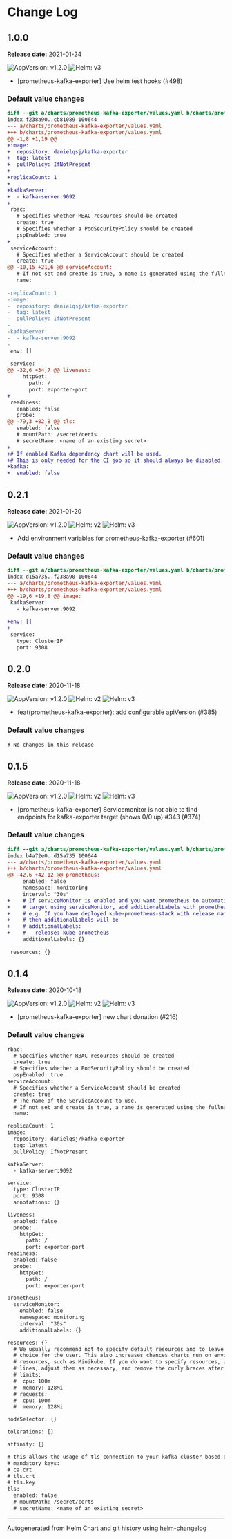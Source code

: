 # Change Log

## 1.0.0 

**Release date:** 2021-01-24

![AppVersion: v1.2.0](https://img.shields.io/static/v1?label=AppVersion&message=v1.2.0&color=success&logo=)
![Helm: v3](https://img.shields.io/static/v1?label=Helm&message=v3&color=informational&logo=helm)


* [prometheus-kafka-exporter] Use helm test hooks (#498) 

### Default value changes

```diff
diff --git a/charts/prometheus-kafka-exporter/values.yaml b/charts/prometheus-kafka-exporter/values.yaml
index f238a90..cb81089 100644
--- a/charts/prometheus-kafka-exporter/values.yaml
+++ b/charts/prometheus-kafka-exporter/values.yaml
@@ -1,8 +1,19 @@
+image:
+  repository: danielqsj/kafka-exporter
+  tag: latest
+  pullPolicy: IfNotPresent
+
+replicaCount: 1
+
+kafkaServer:
+  - kafka-server:9092
+
 rbac:
   # Specifies whether RBAC resources should be created
   create: true
   # Specifies whether a PodSecurityPolicy should be created
   pspEnabled: true
+
 serviceAccount:
   # Specifies whether a ServiceAccount should be created
   create: true
@@ -10,15 +21,6 @@ serviceAccount:
   # If not set and create is true, a name is generated using the fullname template
   name:
 
-replicaCount: 1
-image:
-  repository: danielqsj/kafka-exporter
-  tag: latest
-  pullPolicy: IfNotPresent
-
-kafkaServer:
-  - kafka-server:9092
-
 env: []
 
 service:
@@ -32,6 +34,7 @@ liveness:
     httpGet:
       path: /
       port: exporter-port
+
 readiness:
   enabled: false
   probe:
@@ -79,3 +82,8 @@ tls:
   enabled: false
   # mountPath: /secret/certs
   # secretName: <name of an existing secret>
+
+# If enabled Kafka dependency chart will be used.
+# This is only needed for the CI job so it should always be disabled.
+kafka:
+  enabled: false
```

## 0.2.1 

**Release date:** 2021-01-20

![AppVersion: v1.2.0](https://img.shields.io/static/v1?label=AppVersion&message=v1.2.0&color=success&logo=)
![Helm: v2](https://img.shields.io/static/v1?label=Helm&message=v2&color=inactive&logo=helm)
![Helm: v3](https://img.shields.io/static/v1?label=Helm&message=v3&color=informational&logo=helm)


* Add environment variables for prometheus-kafka-exporter (#601) 

### Default value changes

```diff
diff --git a/charts/prometheus-kafka-exporter/values.yaml b/charts/prometheus-kafka-exporter/values.yaml
index d15a735..f238a90 100644
--- a/charts/prometheus-kafka-exporter/values.yaml
+++ b/charts/prometheus-kafka-exporter/values.yaml
@@ -19,6 +19,8 @@ image:
 kafkaServer:
   - kafka-server:9092
 
+env: []
+
 service:
   type: ClusterIP
   port: 9308
```

## 0.2.0 

**Release date:** 2020-11-18

![AppVersion: v1.2.0](https://img.shields.io/static/v1?label=AppVersion&message=v1.2.0&color=success&logo=)
![Helm: v2](https://img.shields.io/static/v1?label=Helm&message=v2&color=inactive&logo=helm)
![Helm: v3](https://img.shields.io/static/v1?label=Helm&message=v3&color=informational&logo=helm)


* feat(prometheus-kafka-exporter): add configurable apiVersion (#385) 

### Default value changes

```diff
# No changes in this release
```

## 0.1.5 

**Release date:** 2020-11-18

![AppVersion: v1.2.0](https://img.shields.io/static/v1?label=AppVersion&message=v1.2.0&color=success&logo=)
![Helm: v2](https://img.shields.io/static/v1?label=Helm&message=v2&color=inactive&logo=helm)
![Helm: v3](https://img.shields.io/static/v1?label=Helm&message=v3&color=informational&logo=helm)


* [prometheus-kafka-exporter] Servicemonitor is not able to find endpoints for kafka-exporter target (shows 0/0 up) #343 (#374) 

### Default value changes

```diff
diff --git a/charts/prometheus-kafka-exporter/values.yaml b/charts/prometheus-kafka-exporter/values.yaml
index b4a72e0..d15a735 100644
--- a/charts/prometheus-kafka-exporter/values.yaml
+++ b/charts/prometheus-kafka-exporter/values.yaml
@@ -42,6 +42,12 @@ prometheus:
     enabled: false
     namespace: monitoring
     interval: "30s"
+    # If serviceMonitor is enabled and you want prometheus to automatically register
+    # target using serviceMonitor, add additionalLabels with prometheus release name
+    # e.g. If you have deployed kube-prometheus-stack with release name kube-prometheus
+    # then additionalLabels will be
+    # additionalLabels:
+    #   release: kube-prometheus
     additionalLabels: {}
 
 resources: {}
```

## 0.1.4 

**Release date:** 2020-10-18

![AppVersion: v1.2.0](https://img.shields.io/static/v1?label=AppVersion&message=v1.2.0&color=success&logo=)
![Helm: v2](https://img.shields.io/static/v1?label=Helm&message=v2&color=inactive&logo=helm)
![Helm: v3](https://img.shields.io/static/v1?label=Helm&message=v3&color=informational&logo=helm)


* [prometheus-kafka-exporter] new chart donation (#216) 

### Default value changes

```diff
rbac:
  # Specifies whether RBAC resources should be created
  create: true
  # Specifies whether a PodSecurityPolicy should be created
  pspEnabled: true
serviceAccount:
  # Specifies whether a ServiceAccount should be created
  create: true
  # The name of the ServiceAccount to use.
  # If not set and create is true, a name is generated using the fullname template
  name:

replicaCount: 1
image:
  repository: danielqsj/kafka-exporter
  tag: latest
  pullPolicy: IfNotPresent

kafkaServer:
  - kafka-server:9092

service:
  type: ClusterIP
  port: 9308
  annotations: {}

liveness:
  enabled: false
  probe:
    httpGet:
      path: /
      port: exporter-port
readiness:
  enabled: false
  probe:
    httpGet:
      path: /
      port: exporter-port

prometheus:
  serviceMonitor:
    enabled: false
    namespace: monitoring
    interval: "30s"
    additionalLabels: {}

resources: {}
  # We usually recommend not to specify default resources and to leave this as a conscious
  # choice for the user. This also increases chances charts run on environments with little
  # resources, such as Minikube. If you do want to specify resources, uncomment the following
  # lines, adjust them as necessary, and remove the curly braces after 'resources:'.
  # limits:
  #  cpu: 100m
  #  memory: 128Mi
  # requests:
  #  cpu: 100m
  #  memory: 128Mi

nodeSelector: {}

tolerations: []

affinity: {}

# this allows the usage of tls connection to your kafka cluster based on a secret in tls format
# mandatory keys:
# ca.crt
# tls.crt
# tls.key
tls:
  enabled: false
  # mountPath: /secret/certs
  # secretName: <name of an existing secret>
```

---
Autogenerated from Helm Chart and git history using [helm-changelog](https://github.com/tropnikovvl/helm-changelog)
